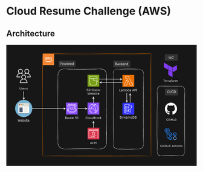 # Cloud Resume Challenge (AWS)

## Architecture

![Architecture Diagram](/src/assets/project/aws-diagram.png)